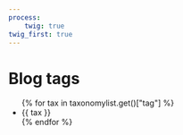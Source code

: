 ```yaml
---
process:
    twig: true
twig_first: true
---
```


# Blog tags

<ul>
{% for tax in taxonomylist.get()["tag"] %}
<li>{{ tax }}</li>
{% endfor %}
</ul>
